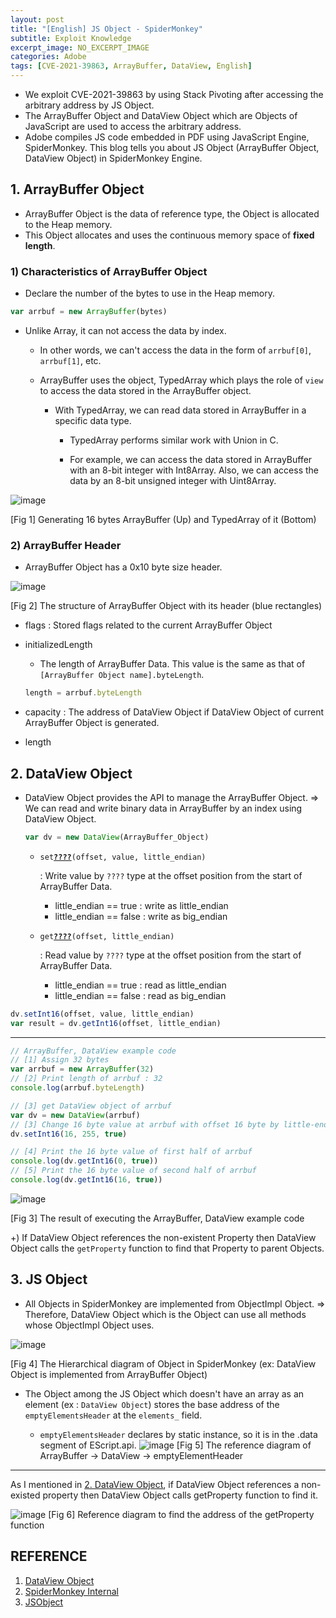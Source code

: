 ```yaml
---
layout: post
title: "[English] JS Object - SpiderMonkey"
subtitle: Exploit Knowledge
excerpt_image: NO_EXCERPT_IMAGE
categories: Adobe
tags: [CVE-2021-39863, ArrayBuffer, DataView, English]
---
```


- We exploit CVE-2021-39863 by using Stack Pivoting after accessing the arbitrary address by JS Object.
- The ArrayBuffer Object and DataView Object which are Objects of JavaScript are used to access the arbitrary address.
- Adobe compiles JS code embedded in PDF using JavaScript Engine, SpiderMonkey. This blog tells you about JS Object (ArrayBuffer Object, DataView Object) in SpiderMonkey Engine.

## 1. ArrayBuffer Object

- ArrayBuffer Object is the data of reference type, the Object is allocated to the Heap memory.
- This Object allocates and uses the continuous memory space of **fixed length**.

### 1) Characteristics of ArrayBuffer Object

- Declare the number of the bytes to use in the Heap memory.
 ```js
 var arrbuf = new ArrayBuffer(bytes)
 ```
- Unlike Array, it can not access the data by index.
  
  - In other words, we can't access the data in the form of `arrbuf[0]`, `arrbuf[1]`, etc.

  - ArrayBuffer uses the object, TypedArray which plays the role of `view` to access the data stored in the ArrayBuffer object.

    - With TypedArray, we can read data stored in ArrayBuffer in a specific data type.

      - TypedArray performs similar work with Union in C.

      - For example, we can access the data stored in ArrayBuffer with an 8-bit integer with Int8Array. Also, we can access the data by an 8-bit unsigned integer with Uint8Array.
    
![image](https://github.com/user-attachments/assets/e28b4f63-9b9d-45f9-9531-5d5a198f7560)

[Fig 1] Generating 16 bytes ArrayBuffer (Up) and TypedArray of it (Bottom)
                    
### 2) ArrayBuffer Header
- ArrayBuffer Object has a 0x10 byte size header.

![image](https://github.com/user-attachments/assets/68f556a1-3268-445f-86cb-5442be44db04)

[Fig 2] The structure of ArrayBuffer Object with its header (blue rectangles)

- flags : Stored flags related to the current ArrayBuffer Object

- initializedLength
    - The length of ArrayBuffer Data. This value is the same as that of `[ArrayBuffer Object name].byteLength`.
    ```js
    length = arrbuf.byteLength
    ```
    
- capacity : The address of DataView Object if DataView Object of current ArrayBuffer Object is generated.

- length

## 2. DataView Object

- DataView Object provides the API to manage the ArrayBuffer Object.
    ⇒ We can read and write binary data in ArrayBuffer by an index using DataView Object.
  ```js
  var dv = new DataView(ArrayBuffer_Object)
  ```
    
    - `set`**<U>`????`</U>**`(offset, value, little_endian)`
        
        : Write value by `????` type at the offset position from the start of ArrayBuffer Data.
        
        - little_endian == true : write as little_endian
        - little_endian == false : write as big_endian
    
    - `get`**<U>`????`</U>**`(offset, little_endian)`

       : Read value by `????` type at the offset position from the start of ArrayBuffer Data.
        
       - little_endian == true : read as little_endian
       - little_endian == false : read as big_endian
    
 ```js
 dv.setInt16(offset, value, little_endian)
 var result = dv.getInt16(offset, little_endian)
 ```

---

```js
// ArrayBuffer, DataView example code
// [1] Assign 32 bytes
var arrbuf = new ArrayBuffer(32)
// [2] Print length of arrbuf : 32
console.log(arrbuf.byteLength)

// [3] get DataView object of arrbuf
var dv = new DataView(arrbuf)
// [3] Change 16 byte value at arrbuf with offset 16 byte by little-endian
dv.setInt16(16, 255, true)

// [4] Print the 16 byte value of first half of arrbuf
console.log(dv.getInt16(0, true))
// [5] Print the 16 byte value of second half of arrbuf
console.log(dv.getInt16(16, true))
```
![image](https://github.com/user-attachments/assets/a1e1f12c-60d1-4b69-bd9a-adb8189e4951)

[Fig 3] The result of executing the ArrayBuffer, DataView example code

+) If DataView Object references the non-existent Property then DataView Object calls the `getProperty` function to find that Property to parent Objects.

## 3. JS Object

- All Objects in SpiderMonkey are implemented from ObjectImpl Object.
    ⇒ Therefore, DataView Object which is the Object can use all methods whose ObjectImpl Object uses.

![image](https://github.com/user-attachments/assets/b2cdfa84-4e8b-4d49-b8f2-6dcf228595c9)

[Fig 4] The Hierarchical diagram of Object in SpiderMonkey (ex: DataView Object is implemented from ArrayBuffer Object)

- The Object among the JS Object which doesn't have an array as an element (ex : `DataView Object`) stores the base address of the `emptyElementsHeader` at the `elements_` field.

    - `emptyElementsHeader` declares by static instance, so it is in the .data segment of EScript.api.
    ![image](https://github.com/user-attachments/assets/c16a8267-8f03-4d53-8aa7-314f9bcf0cd7)
    [Fig 5] The reference diagram of ArrayBuffer -> DataView -> emptyElementHeader

---
As I mentioned in [2. DataView Object](https://whs-segfault.github.io/adobe/2024/08/22/JS-Object-SpiderMonkey.html#h-2-dataview-object), if DataView Object references a non-existed property then DataView Object calls getProperty function to find it.

![image](https://github.com/user-attachments/assets/24ca4733-a21b-4556-8070-7c96f9707bce)
[Fig 6] Reference diagram to find the address of the getProperty function

## REFERENCE
1. [DataView Object](https://developer.mozilla.org/ko/docs/Web/JavaScript/Reference/Global_Objects/DataView/DataView)
2. [SpiderMonkey Internal](https://github.com/ricardoquesada/Spidermonkey/tree/master/js/src/vm)
3. [JSObject](https://www.sidechannel.blog/en/attacking-js-engines/)
